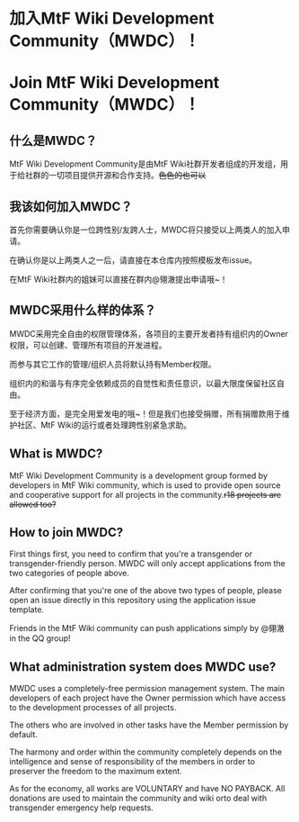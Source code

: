 # 加入MtF Wiki Development Community（MWDC）！
# Join MtF Wiki Development Community（MWDC）！

## 什么是MWDC？

MtF Wiki Development Community是由MtF Wiki社群开发者组成的开发组，用于给社群的一切项目提供开源和合作支持。~~色色的也可以~~

## 我该如何加入MWDC？

首先你需要确认你是一位跨性别/友跨人士，MWDC将只接受以上两类人的加入申请。

在确认你是以上两类人之一后，请直接在本仓库内按照模板发布issue。

在MtF Wiki社群内的姐妹可以直接在群内@翎澈提出申请哦~！

## MWDC采用什么样的体系？

MWDC采用完全自由的权限管理体系，各项目的主要开发者持有组织内的Owner权限，可以创建、管理所有项目的开发进程。

而参与其它工作的管理/组织人员将默认持有Member权限。

组织内的和谐与有序完全依赖成员的自觉性和责任意识，以最大限度保留社区自由。

至于经济方面，是完全用爱发电的哦~！但是我们也接受捐赠，所有捐赠款用于维护社区、MtF Wiki的运行或者处理跨性别紧急求助。

## What is MWDC?

MtF Wiki Development Community is a development group formed by developers in MtF Wiki community, which is used to provide open source and cooperative support for all projects in the community.~~r18 projects are allowed too?~~

## How to join MWDC?

First things first, you need to confirm that you're a transgender or transgender-friendly person. MWDC will only accept applications from the two categories of people above.

After confirming that you're one of the above two types of people, please open an issue directly in this repository using the application issue template.

Friends in the MtF Wiki community can push applications simply by @翎澈 in the QQ group!

## What administration system does MWDC use?

MWDC uses a completely-free permission management system. The main developers of each project have the Owner permission which have access to the development processes of all projects.

The others who are involved in other tasks have the Member permission by default.

The harmony and order within the community completely depends on the intelligence and sense of responsibility of the members in order to preserver the freedom to the maximum extent.

As for the economy, all works are VOLUNTARY and have NO PAYBACK. All donations are used to maintain the community and wiki orto deal with transgender emergency help requests.
